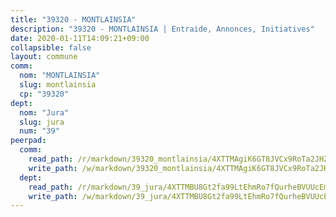 ```yaml
---
title: "39320 - MONTLAINSIA"
description: "39320 - MONTLAINSIA | Entraide, Annonces, Initiatives"
date: 2020-01-11T14:09:21+09:00
collapsible: false
layout: commune
comm:
  nom: "MONTLAINSIA"
  slug: montlainsia
  cp: "39320"
dept:
  nom: "Jura"
  slug: jura
  num: "39"
peerpad:
  comm:
    read_path: /r/markdown/39320_montlainsia/4XTTMAgiK6GT8JVCx9RoTa2JHZGDPm7jXXBqXpe2bSwJHUmsS
    write_path: /w/markdown/39320_montlainsia/4XTTMAgiK6GT8JVCx9RoTa2JHZGDPm7jXXBqXpe2bSwJHUmsS-K3TgUZaWm5AiqEDeYXTKc6oGTwJbPSY5MafLv8b99XgKyrkLBHvVeNBZB4SFucv7B2n2fbo54uWHvxk7LbABapNjaR5GNSFvM8r8jCT8Rx7EwwzxPLaWwywawBTJPPPVMHVK5zvp
  dept:
    read_path: /r/markdown/39_jura/4XTTMBU8Gt2fa99LtEhmRo7fQurheBVUUcEmcUcrj82YN8mg7
    write_path: /w/markdown/39_jura/4XTTMBU8Gt2fa99LtEhmRo7fQurheBVUUcEmcUcrj82YN8mg7-K3TgTcNZmu4vnNMaCfgcL8UVTLrMMzc995tkrcbQnJrz2QJUTFFzY77q7ECMK21XeFnonjpMWqFzgVngXjdq8HzYe3HRbuYXbvX8ofWBv48UvWuvbrbp8aQGQQcfezWASxj7orH1
---
```


